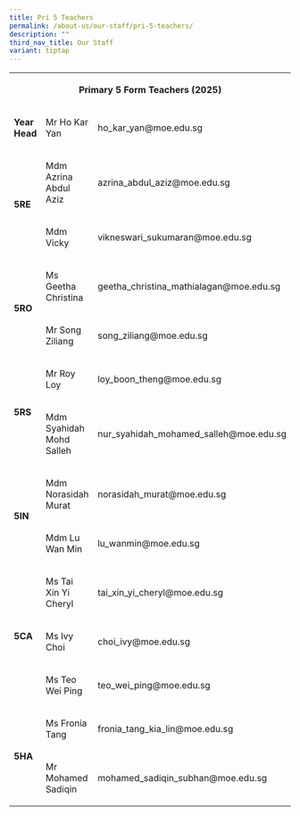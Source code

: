 ```yaml
---
title: Pri 5 Teachers
permalink: /about-us/our-staff/pri-5-teachers/
description: ""
third_nav_title: Our Staff
variant: tiptap
---
```

<table style="minWidth: 75px">
<colgroup>
<col>
<col>
<col>
</colgroup>
<tbody>
<tr>
<th rowspan="1" colspan="3">
<p>Primary 5 Form Teachers (2025)</p>
</th>
</tr>
<tr>
<td rowspan="1" colspan="1">
<p><strong>Year Head</strong>
</p>
</td>
<td rowspan="1" colspan="1">
<p>Mr Ho Kar Yan</p>
</td>
<td rowspan="1" colspan="1">
<p>ho_kar_yan@moe.edu.sg</p>
</td>
</tr>
<tr>
<td rowspan="2" colspan="1">
<p><strong>5RE</strong>
</p>
</td>
<td rowspan="1" colspan="1">
<p>Mdm Azrina Abdul Aziz</p>
</td>
<td rowspan="1" colspan="1">
<p>azrina_abdul_aziz@moe.edu.sg</p>
</td>
</tr>
<tr>
<td rowspan="1" colspan="1">
<p>Mdm Vicky</p>
</td>
<td rowspan="1" colspan="1">
<p>vikneswari_sukumaran@moe.edu.sg</p>
</td>
</tr>
<tr>
<td rowspan="2" colspan="1">
<p><strong>5RO</strong>
</p>
</td>
<td rowspan="1" colspan="1">
<p>Ms Geetha Christina</p>
</td>
<td rowspan="1" colspan="1">
<p>geetha_christina_mathialagan@moe.edu.sg</p>
</td>
</tr>
<tr>
<td rowspan="1" colspan="1">
<p>Mr Song Ziliang</p>
</td>
<td rowspan="1" colspan="1">
<p>song_ziliang@moe.edu.sg</p>
</td>
</tr>
<tr>
<td rowspan="2" colspan="1">
<p><strong>5RS</strong>
</p>
</td>
<td rowspan="1" colspan="1">
<p>Mr Roy Loy</p>
</td>
<td rowspan="1" colspan="1">
<p>loy_boon_theng@moe.edu.sg</p>
</td>
</tr>
<tr>
<td rowspan="1" colspan="1">
<p>Mdm Syahidah Mohd Salleh</p>
</td>
<td rowspan="1" colspan="1">
<p>nur_syahidah_mohamed_salleh@moe.edu.sg</p>
</td>
</tr>
<tr>
<td rowspan="2" colspan="1">
<p><strong>5IN</strong>
</p>
</td>
<td rowspan="1" colspan="1">
<p>Mdm Norasidah Murat</p>
</td>
<td rowspan="1" colspan="1">
<p>norasidah_murat@moe.edu.sg</p>
</td>
</tr>
<tr>
<td rowspan="1" colspan="1">
<p>Mdm Lu Wan Min</p>
</td>
<td rowspan="1" colspan="1">
<p>lu_wanmin@moe.edu.sg</p>
</td>
</tr>
<tr>
<td rowspan="3" colspan="1">
<p><strong>5CA</strong>
</p>
</td>
<td rowspan="1" colspan="1">
<p>Ms Tai Xin Yi Cheryl</p>
</td>
<td rowspan="1" colspan="1">
<p>tai_xin_yi_cheryl@moe.edu.sg</p>
</td>
</tr>
<tr>
<td rowspan="1" colspan="1">
<p>Ms Ivy Choi</p>
</td>
<td rowspan="1" colspan="1">
<p>choi_ivy@moe.edu.sg</p>
</td>
</tr>
<tr>
<td rowspan="1" colspan="1">
<p>Ms Teo Wei Ping</p>
</td>
<td rowspan="1" colspan="1">
<p>teo_wei_ping@moe.edu.sg</p>
</td>
</tr>
<tr>
<td rowspan="2" colspan="1">
<p><strong>5HA</strong>
</p>
</td>
<td rowspan="1" colspan="1">
<p>Ms Fronia Tang</p>
</td>
<td rowspan="1" colspan="1">
<p>fronia_tang_kia_lin@moe.edu.sg</p>
</td>
</tr>
<tr>
<td rowspan="1" colspan="1">
<p>Mr Mohamed Sadiqin</p>
</td>
<td rowspan="1" colspan="1">
<p>mohamed_sadiqin_subhan@moe.edu.sg</p>
</td>
</tr>
</tbody>
</table>
<p></p>